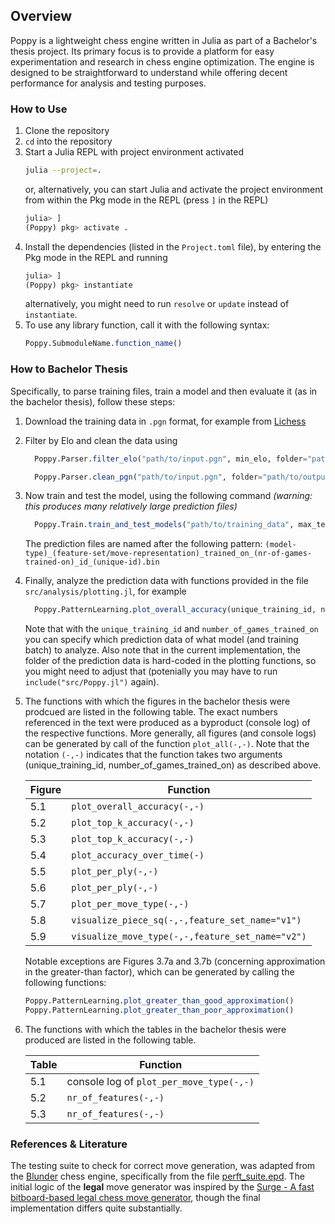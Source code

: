 ## Overview

Poppy is a lightweight chess engine written in Julia as part of a Bachelor's thesis project. Its primary focus is to provide a platform for easy experimentation and research in chess engine optimization. The engine is designed to be straightforward to understand while offering decent performance for analysis and testing purposes.

### How to Use

1. Clone the repository
2. `cd` into the repository
3. Start a Julia REPL with project environment activated
    ```bash
    julia --project=.
    ```
    or, alternatively, you can start Julia and activate the project environment from within the Pkg mode in the REPL (press `]` in the REPL)
    ```julia
    julia> ]
    (Poppy) pkg> activate .
    ```
4. Install the dependencies (listed in the `Project.toml` file), by entering the Pkg mode in the REPL and running
    ```julia
    julia> ]
    (Poppy) pkg> instantiate
    ```
    alternatively, you might need to run `resolve` or `update` instead of `instantiate`.
5. To use any library function, call it with the following syntax:
    ```julia
    Poppy.SubmoduleName.function_name()
    ```

### How to Bachelor Thesis
Specifically, to parse training files, train a model and then evaluate it (as in the bachelor thesis), follow these steps:

1. Download the training data in `.pgn` format, for example from [Lichess](https://database.lichess.org/)
2. Filter by Elo and clean the data using
    ```julia
      Poppy.Parser.filter_elo("path/to/input.pgn", min_elo, folder="path/to/output")

      Poppy.Parser.clean_pgn("path/to/input.pgn", folder="path/to/output")
    ```
3. Now train and test the model, using the following command *(warning: this produces many relatively large prediction files)*
    ```julia
      Poppy.Train.train_and_test_models("path/to/training_data", max_test_set_size=xyz)
    ```
    The prediction files are named after the following pattern: `(model-type)_(feature-set/move-representation)_trained_on_(nr-of-games-trained-on)_id_(unique-id).bin`
4. Finally, analyze the prediction data with functions provided in the file `src/analysis/plotting.jl`, for example
    ```julia
      Poppy.PatternLearning.plot_overall_accuracy(unique_training_id, number_of_games_trained_on)
    ```
    Note that with the `unique_training_id` and `number_of_games_trained_on` you can specify which prediction data of what model (and training batch) to analyze. Also note that in the current implementation, the folder of the prediction data is hard-coded in the plotting functions, so you might need to adjust that (potenially you may have to run `include("src/Poppy.jl")` again).
5. The functions with which the figures in the bachelor thesis were prodcued are listed in the following table. The exact numbers referenced in the text were produced as a byproduct (console log) of the respective functions. More generally, all figures (and console logs) can be generated by call of the function `plot_all(-,-)`. Note that the notation `(-,-)` indicates that the function takes two arguments (unique_training_id, number_of_games_trained_on) as described above. 

    Figure | Function
    --- | ---
    5.1 | `plot_overall_accuracy(-,-)`
    5.2 | `plot_top_k_accuracy(-,-)`
    5.3 | `plot_top_k_accuracy(-,-)`
    5.4 | `plot_accuracy_over_time(-)`
    5.5 | `plot_per_ply(-,-)`
    5.6 | `plot_per_ply(-,-)`
    5.7 | `plot_per_move_type(-,-)`
    5.8 | `visualize_piece_sq(-,-,feature_set_name="v1")`
    5.9 | `visualize_move_type(-,-,feature_set_name="v2")`

    Notable exceptions are Figures 3.7a and 3.7b (concerning approximation in the greater-than factor), which can be generated by calling the following functions:
    ```julia
    Poppy.PatternLearning.plot_greater_than_good_approximation()
    Poppy.PatternLearning.plot_greater_than_poor_approximation()
    ```

6. The functions with which the tables in the bachelor thesis were produced are listed in the following table.

    Table | Function
    --- | ---
    5.1 | console log of `plot_per_move_type(-,-)`
    5.2 | `nr_of_features(-,-)`
    5.3 | `nr_of_features(-,-)`


   


### References & Literature

The testing suite to check for correct move generation, was adapted from the [Blunder](https://github.com/deanmchris/blunder) chess engine, specifically from the file [perft_suite.epd](https://github.com/deanmchris/blunder/blob/main/perft_suite/perft_suite.epd). The initial logic of the **legal** move generator was inspired by the [Surge - A fast bitboard-based legal chess move generator](https://github.com/nkarve/surge), though the final implementation differs quite substantially.